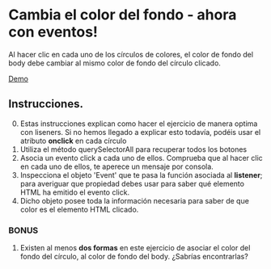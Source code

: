 # Cambia el color del fondo - ahora con eventos!

Al hacer clic en cada uno de los círculos de colores, el color de fondo del body debe cambiar al mismo color de fondo del círculo clicado. 

[Demo](https://js-beginners.github.io/background-color-switcher/)

## Instrucciones. 

0. Estas instrucciones explican como hacer el ejercicio de manera optima con liseners. Si no hemos llegado a explicar esto todavía, podéis usar el atributo **onclick** en cada círculo
1. Utiliza el método querySelectorAll para recuperar todos los botones
2. Asocia un evento click a cada uno de ellos. Comprueba que al hacer clic en cada uno de ellos, te aperece un mensaje por consola.
3. Inspecciona el objeto 'Event' que te pasa la función asociada al __listener__; para averiguar que propiedad debes usar para saber qué elemento HTML ha emitido el evento click.
4. Dicho objeto posee toda la información necesaria para saber de que color es el elemento HTML clicado.

### BONUS
1. Existen al menos **dos formas** en este ejercicio de asociar el color del fondo del círculo, al color de fondo del body. ¿Sabrías encontrarlas?

